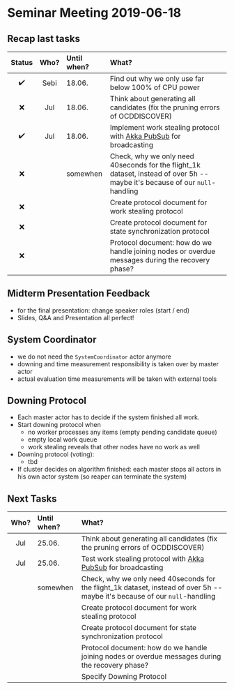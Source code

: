 # Seminar Meeting 2019-06-18

## Recap last tasks

| Status | Who?  | Until when?   | What? |
| :----: | :---: | :------------ | :---- |
| :heavy_check_mark: | Sebi | 18.06. | Find out why we only use far below 100% of CPU power |
| :x: | Jul | 18.06. | Think about generating all candidates (fix the pruning errors of OCDDISCOVER) |
| :heavy_check_mark: | Jul | 18.06. | Implement work stealing protocol with [Akka PubSub](https://doc.akka.io/docs/akka/current/distributed-pub-sub.html) for broadcasting |
| :x: |  | somewhen | Check, why we only need 40seconds for the flight_1k dataset, instead of over 5h -- maybe it's because of our `null`-handling |
| :x: |  |  | Create protocol document for work stealing protocol |
| :x: |  |  | Create protocol document for state synchronization protocol |
| :x: |  |  | Protocol document: how do we handle joining nodes or overdue messages during the recovery phase? |

## Midterm Presentation Feedback

- for the final presentation: change speaker roles (start / end)
- Slides, Q&A and Presentation all perfect!

## System Coordinator

- we do not need the `SystemCoordinator` actor anymore
- downing and time measurement responsibility is taken over by master actor
- actual evaluation time measurements will be taken with external tools

## Downing Protocol

- Each master actor has to decide if the system finished all work.
- Start downing protocol when
  - no worker processes any items (empty pending candidate queue)
  - empty local work queue
  - work stealing reveals that other nodes have no work as well
- Downing protocol (voting):
  - tbd
- If cluster decides on algorithm finished: each master stops all actors in his own actor system (so reaper can terminate the system)


## Next Tasks

| Who?  | Until when?   | What? |
| :---: | :------------ | :---- |
| Jul | 25.06. | Think about generating all candidates (fix the pruning errors of OCDDISCOVER) |
| Jul | 25.06. | Test work stealing protocol with [Akka PubSub](https://doc.akka.io/docs/akka/current/distributed-pub-sub.html) for broadcasting |
|  | somewhen | Check, why we only need 40seconds for the flight_1k dataset, instead of over 5h -- maybe it's because of our `null`-handling |
|  |  | Create protocol document for work stealing protocol |
|  |  | Create protocol document for state synchronization protocol |
|  |  | Protocol document: how do we handle joining nodes or overdue messages during the recovery phase? |
|  |  | Specify Downing Protocol |
